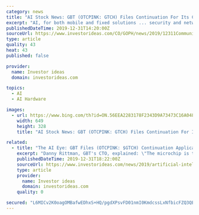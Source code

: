 ```yaml
---
category: news
title: "AI Stock News: GBT (OTCPINK: GTCH) Files Continuation For Its Communication Microchip Patent"
excerpt: "AI, for both mobile and fixed solutions ... security and network's capabilities. The chip communicates via satellite and/or its private network in order to connect with other same chips that are on the network. The chip is operating in real time, enabling GBT's advanced security and auto error-correction communication protocol."
publishedDateTime: 2019-12-31T14:20:00Z
sourceUrl: https://www.investorideas.com/CO/GOPH/news/2019/12311CommunicationMicrochipPatent.asp
type: article
quality: 43
heat: 43
published: false

provider:
  name: Investor ideas
  domain: investorideas.com

topics:
  - AI
  - AI Hardware

images:
  - url: https://www.bing.com/th?id=ON.56EEA2283178F2343D9A73473C16A048
    width: 649
    height: 328
    title: "AI Stock News: GBT (OTCPINK: GTCH) Files Continuation For Its Communication Microchip Patent"

related:
  - title: "The AI Eye: GBT Files (OTCPINK: $GTCH) Continuation Application for Microchip Patent, NTT Partners with Mitsubishi for AI-Powered Food Distribution"
    excerpt: "Danny Rittman, GBT's CTO, explained: \"The microchip is targeted to be implemented as an independent IP unit on an existing chip or on device's micro SIM/Board ... IoT industry in order to create new technological advancements.\" NTT has been working on AI research in a groupwide effort. By teaming up with Mitsubishi, which has domestic food ..."
    publishedDateTime: 2019-12-31T18:22:00Z
    sourceUrl: https://www.investorideas.com/news/2019/artificial-intelligence/12311AIEye-GTCH-NTT-Mitsubishi.asp
    type: article
    provider:
      name: Investor ideas
      domain: investorideas.com
    quality: 0

secured: "L6MICv2K0oagOMBafwEDhxS+HQ/pgdXPsvFD01nmI0KmdcssLxNfbicFZQ3QEwrG+E3rXqpY8YISsJzE6CaTJU85uZM6ajTXZnnpgeqLToQyIHh154xxxAs/VPT1YDoRWuURdcQB35vw7NGOUKdi7RUcQClT4cOsWz5HvjVV5kT1nQPNTVuGZKwf3N8LO8SYK83VUWGCzDPKTjmpsLKP4ZUU7Rn+9qkjK85WZd45gH+Ep1gJNdgr5V0Y2MGNi7C6OIor27n9h5VFgB35h0RNRw==;tfxsjmSMfq/YxWAzC0v2nA=="
---
```


